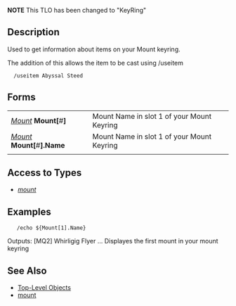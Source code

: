 **NOTE** This TLO has been changed to "KeyRing"

## Description

Used to get information about items on your Mount keyring.

The addition of this allows the item to be cast using /useitem

`  /useitem Abyssal Steed`

## Forms

|                                                              |                                            |
|--------------------------------------------------------------|--------------------------------------------|
| *[Mount](../data-types/datatype-mount.md)* **Mount\[**#**\]**      | Mount Name in slot 1 of your Mount Keyring |
| *[Mount](../data-types/datatype-mount.md)* **Mount\[**#**\].Name** | Mount Name in slot 1 of your Mount Keyring |
|                                                              |                                            |

## Access to Types

-   *[mount](../data-types/datatype-mount.md)*

## Examples

`   /echo ${Mount[1].Name} `

Outputs: \[MQ2\] Whirligig Flyer ... Displayes the first mount in your mount keyring

## See Also

-   [Top-Level Objects](top-level-objects.md)
-   [mount](../data-types/datatype-mount.md)


